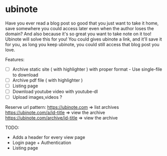 # ubinote
Have you ever read a blog post so good that you just want to take it home, save somewhere you could access later even when the author loses the domain?
And also because it's so great you want to take note on it too!
Ubinote will solve this for you! You could gives ubinote a link, and it'll save it for you, as long you keep ubinote, you could still access that blog post you love.

Features:
- [ ] Archive static site ( with highlighter ) with proper format - Use single-file to download
- [ ] Archive pdf file    ( with highlighter )
- [ ] Listing page
- [ ] Download youtube video with youtube-dl
- [ ] Upload images,videos ?

Reserve url pattern:
https://ubinote.com => list archives
https://ubinote.com/a/id-title => view the archive
https://ubinote.com/archive/id-title => view the archive


TODO:
- Adds a header for every view page
- Login page + Authentication
- Listing page
